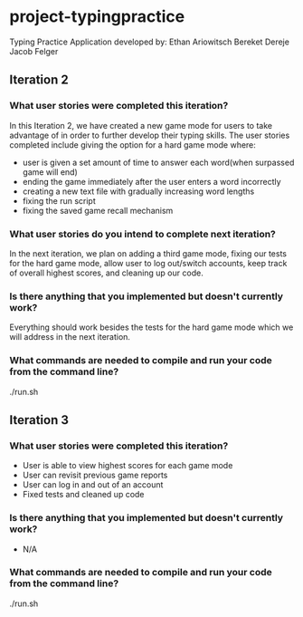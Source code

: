 # project-typingpractice
Typing Practice Application developed by:
Ethan Ariowitsch
Bereket Dereje
Jacob Felger

## Iteration 2
### What user stories were completed this iteration?
In this Iteration 2, we have created a new game mode for users to take advantage of in order to further develop their typing skills. The user stories completed include giving the option for a hard game mode where: 
- user is given a set amount of time to answer each word(when surpassed game will end)
- ending the game immediately after the user enters a word incorrectly
- creating a new text file with gradually increasing word lengths
- fixing the run script
- fixing the saved game recall mechanism
### What user stories do you intend to complete next iteration?
In the next iteration, we plan on adding a third game mode, fixing our tests for the hard game mode, allow user to log out/switch accounts, keep track of overall highest scores, and cleaning up our code.
### Is there anything that you implemented but doesn't currently work?
Everything should work besides the tests for the hard game mode which we will address in the next iteration.
### What commands are needed to compile and run your code from the command line?
./run.sh

## Iteration 3
### What user stories were completed this iteration?
 - User is able to view highest scores for each game mode
 - User can revisit previous game reports
 - User can log in and out of an account
 - Fixed tests and cleaned up code

### Is there anything that you implemented but doesn't currently work?
 - N/A
### What commands are needed to compile and run your code from the command line?
./run.sh
